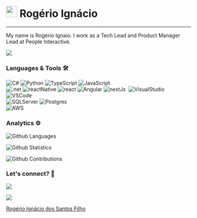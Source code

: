 
<h1><img src="https://emojis.slackmojis.com/emojis/images/1531849430/4246/blob-sunglasses.gif?1531849430" width="30"/> Rogério Ignácio </h1>
<hr>

My name is Rogério Ignaio. I work as a Tech Lead and Product Manager Lead at People Interactive.

![](http://estruyf-github.azurewebsites.net/api/VisitorHit?user=rogerio-ignacio-developer&repo=rogerio-ignacio-developer&countColorcountColor)

### Languages & Tools 🛠  
![C#](https://img.shields.io/badge/-C%23-05122A?style=flat&color=green)&nbsp;![Python](https://img.shields.io/badge/-Python-05122A?style=flat&color=green)&nbsp;![TypeScript](https://img.shields.io/badge/-TypeScript-05122A?style=flat&color=green)&nbsp;![JavaScript](https://img.shields.io/badge/-JavaScript-05122A?style=flat&color=green)&nbsp;  
![.net](https://img.shields.io/badge/-.net-05122A?style=flat&color=orange)&nbsp;![reactNative](https://img.shields.io/badge/-reactNative-05122A?style=flat&color=orange)&nbsp;![react](https://img.shields.io/badge/-react-05122A?style=flat&color=orange)&nbsp;![Angular](https://img.shields.io/badge/-Angular-05122A?style=flat&color=orange)&nbsp;![nextJs](https://img.shields.io/badge/-nextJs-05122A?style=flat&color=orange)&nbsp;
![VisualStudio](https://img.shields.io/badge/-VisualStudio-05122A?style=flat&color=gray)&nbsp;![VSCode](https://img.shields.io/badge/-VSCode-05122A?style=flat&color=gray)&nbsp;  
![SQLServer](https://img.shields.io/badge/-SQLServer-05122A?style=flat&color=yellow)&nbsp;![Postgres](https://img.shields.io/badge/-Postgres-05122A?style=flat&color=yellow)&nbsp;  
![AWS](https://img.shields.io/badge/-AWS-05122A?style=flat&color=blue)&nbsp;  


### Analytics ⚙️

![Github Languages](https://github-readme-stats.vercel.app/api/top-langs/?username=rogerio-ignacio-developer&layout=compact&count_private=true)

![Github Statistics](https://github-readme-stats.vercel.app/api/?username=rogerio-ignacio-developer&count_private=true&show_icons=true)

![Github Contributions](https://github-readme-streak-stats.herokuapp.com/?user=rogerio-ignacio-developer&hide_border=true)

### Let's connect? 🤝

<p align="left">

<a href="https://www.linkedin.com/in/rogerio-ignacio-developer/"><img src="https://img.shields.io/badge/-LinkedIn-0077B5?style=flat&logo=Linkedin&logoColor=white"/></a>

<a href="https://twitter.com/RogrioIgncio1"><img src="https://img.shields.io/badge/-Twitter-%231DA1F2?style=flat&logo=twitter&logoColor=white"/></a>

</p>

<div class="LI-profile-badge"  data-version="v1" data-size="medium" data-locale="pt_BR" data-type="vertical" data-theme="dark" data-vanity="rogerio-ignacio-developer"><a class="LI-simple-link" href='https://br.linkedin.com/in/rogerio-ignacio-developer?trk=profile-badge'>Rogério Ignácio dos Santos Filho</a></div>
